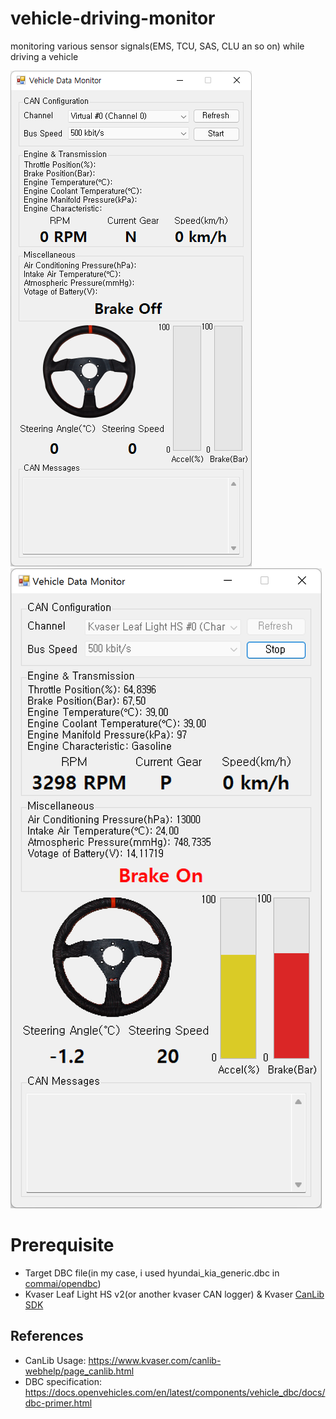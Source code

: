 # vehicle-driving-monitor
monitoring various sensor signals(EMS, TCU, SAS, CLU an so on) while driving a vehicle

![](/img.png)
![](/img2.png)

# Prerequisite
* Target DBC file(in my case, i used hyundai_kia_generic.dbc in [commai/opendbc][repo])
* Kvaser Leaf Light HS v2(or another kvaser CAN logger) & Kvaser [CanLib SDK][canlib_link]

## References
* CanLib Usage: https://www.kvaser.com/canlib-webhelp/page_canlib.html
* DBC specification: https://docs.openvehicles.com/en/latest/components/vehicle_dbc/docs/dbc-primer.html

[canlib_link]: https://www.kvaser.com/canlib-webhelp/section_install_windows.html
[repo]: https://github.com/commaai/opendbc
